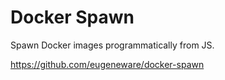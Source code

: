 # Docker Spawn

Spawn Docker images programmatically from JS.

https://github.com/eugeneware/docker-spawn
